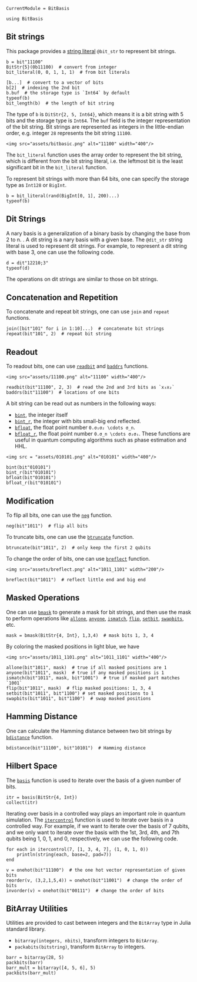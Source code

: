```@meta
CurrentModule = BitBasis
```

```@setup tutorial
using BitBasis
```

## Bit strings

This package provides a [string literal](https://docs.julialang.org/en/v1/manual/strings/#non-standard-string-literals) `@bit_str` to represent bit strings.
```@repl tutorial
b = bit"11100"
BitStr{5}(0b11100)  # convert from integer
bit_literal(0, 0, 1, 1, 1)  # from bit literals

[b...]  # convert to a vector of bits
b[2]  # indexing the 2nd bit
b.buf  # the storage type is `Int64` by default
typeof(b)
bit_length(b)  # the length of bit string
```
The type of `b` is `DitStr{2, 5, Int64}`, which means it is a bit string with 5 bits and the storage type is `Int64`. The `buf` field is the integer representation of the bit string.
Bit strings are represented as integers in the little-endian order, e.g. integer `28` represents the bit string `11100`.
```@raw html
<img src="assets/bitbasic.png" alt="11100" width="400"/>
```
The `bit_literal` function uses the array order to represent the bit string, which is different from the bit string literal, i.e. the leftmost bit is the least significant bit in the `bit_literal` function.

To represent bit strings with more than 64 bits, one can specify the storage type as `Int128` or `BigInt`.
```@repl tutorial
b = bit_literal(rand(BigInt[0, 1], 200)...)
typeof(b)
```

## Dit Strings
A nary basis is a generalization of a binary basis by changing the base from 2 to n.
. A dit string is a nary basis with a given base. The `@dit_str` string literal is used to represent dit strings.
For example, to represent a dit string with base 3, one can use the following code.
```@repl tutorial
d = dit"12210;3"
typeof(d)
```
The operations on dit strings are similar to those on bit strings.

## Concatenation and Repetition
To concatenate and repeat bit strings, one can use `join` and `repeat` functions.
```@repl tutorial
join([bit"101" for i in 1:10]...)  # concatenate bit strings
repeat(bit"101", 2)  # repeat bit string
```

## Readout
To readout bits, one can use [`readbit`](@ref) and [`baddrs`](@ref) functions.
```@raw html
<img src="assets/11100.png" alt="11100" width="400"/>
```

```@repl tutorial
readbit(bit"11100", 2, 3)  # read the 2nd and 3rd bits as `x₃x₂`
baddrs(bit"11100")  # locations of one bits
```

A bit string can be read out as numbers in the following ways:
* [`bint`](@ref), the integer itself
* [`bint_r`](@ref), the integer with bits small-big end reflected.
* [`bfloat`](@ref), the float point number ``0.σ₁σ₂ \cdots σ_n``.
* [`bfloat_r`](@ref), the float point number ``0.σ_n \cdots σ₂σ₁``.
These functions are useful in quantum computing algorithms such as phase estimation and HHL.

```@raw html
<img src = "assets/010101.png" alt="010101" width="400"/>
```


```@repl tutorial
bint(bit"010101")
bint_r(bit"010101")
bfloat(bit"010101")
bfloat_r(bit"010101")
```


## Modification
To flip all bits, one can use the [`neg`](@ref) function.
```@repl tutorial
neg(bit"1011")  # flip all bits
```

To truncate bits, one can use the [`btruncate`](@ref) function.
```@repl tutorial
btruncate(bit"1011", 2)  # only keep the first 2 qubits
```

To change the order of bits, one can use [`breflect`](@ref) function.
```@raw html
<img src="assets/breflect.png" alt="1011_1101" width="200"/>
```

```@repl tutorial
breflect(bit"1011")  # reflect little end and big end
```

## Masked Operations
One can use [`bmask`](@ref) to generate a mask for bit strings, and then use the mask to perform operations like [`allone`](@ref), [`anyone`](@ref), [`ismatch`](@ref), [`flip`](@ref), [`setbit`](@ref), [`swapbits`](@ref), etc.

```@repl tutorial
mask = bmask(BitStr{4, Int}, 1,3,4)  # mask bits 1, 3, 4
```
By coloring the masked positions in light blue, we have
```@raw html
<img src="assets/1011_1101.png" alt="1011_1101" width="400"/>
```

```@repl tutorial
allone(bit"1011", mask)  # true if all masked positions are 1
anyone(bit"1011", mask)  # true if any masked positions is 1
ismatch(bit"1011", mask, bit"1001")  # true if masked part matches `1001`
flip(bit"1011", mask)  # flip masked positions: 1, 3, 4
setbit(bit"1011", bit"1100") # set masked positions to 1
swapbits(bit"1011", bit"1100")  # swap masked positions
```

## Hamming Distance

One can calculate the Hamming distance between two bit strings by [`bdistance`](@ref) function.
```@repl tutorial
bdistance(bit"11100", bit"10101")  # Hamming distance
```

## Hilbert Space

The [`basis`](@ref) function is used to iterate over the basis of a given number of bits.

```@repl tutorial
itr = basis(BitStr{4, Int})
collect(itr)
```

Iterating over basis in a controlled way plays an important role in quantum simulation. The [`itercontrol`](@ref) function is used to iterate over basis in a controlled way.
For example, if we want to iterate over the basis of 7 qubits, and we only want to iterate over the basis with the 1st, 3rd, 4th, and 7th qubits being 1, 0, 1, and 0, respectively, we can use the following code.
```@repl tutorial
for each in itercontrol(7, [1, 3, 4, 7], (1, 0, 1, 0))
    println(string(each, base=2, pad=7))
end
```


```@repl tutorial
v = onehot(bit"11100")  # the one hot vector representation of given bits
reorder(v, (3,2,1,5,4)) ≈ onehot(bit"11001")  # change the order of bits
invorder(v) ≈ onehot(bit"00111")  # change the order of bits
```

## BitArray Utilities
Utilities are provided to cast between integers and the `BitArray` type in Julia standard library.
* `bitarray(integers, nbits)`, transform integers to `BitArray`.
* `packabits(bitstring)`, transform `BitArray` to integers.

```@repl tutorial
barr = bitarray(28, 5)
packbits(barr)
barr_mult = bitarray([4, 5, 6], 5)
packbits(barr_mult)
```
